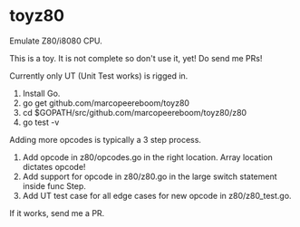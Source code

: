 # toyz80
Emulate Z80/i8080 CPU.

This is a toy.  It is not complete so don't use it, yet!  Do send me PRs!

Currently only UT (Unit Test works) is rigged in.

1. Install Go.
2. go get github.com/marcopeereboom/toyz80
3. cd $GOPATH/src/github.com/marcopeereboom/toyz80/z80
4. go test -v

Adding more opcodes is typically a 3 step process.
1. Add opcode in z80/opcodes.go in the right location.  Array location dictates opcode!
2. Add support for opcode in z80/z80.go in the large switch statement inside func Step.
3. Add UT test case for all edge cases for new opcode in z80/z80_test.go.

If it works, send me a PR.
